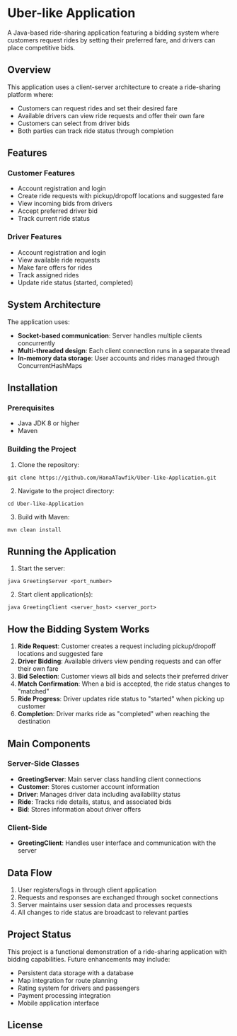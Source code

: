 # Uber-like Application

A Java-based ride-sharing application featuring a bidding system where customers request rides by setting their preferred fare, and drivers can place competitive bids.

## Overview

This application uses a client-server architecture to create a ride-sharing platform where:
- Customers can request rides and set their desired fare
- Available drivers can view ride requests and offer their own fare
- Customers can select from driver bids
- Both parties can track ride status through completion

## Features

### Customer Features
- Account registration and login
- Create ride requests with pickup/dropoff locations and suggested fare
- View incoming bids from drivers
- Accept preferred driver bid
- Track current ride status

### Driver Features
- Account registration and login
- View available ride requests
- Make fare offers for rides
- Track assigned rides
- Update ride status (started, completed)

## System Architecture

The application uses:
- **Socket-based communication**: Server handles multiple clients concurrently
- **Multi-threaded design**: Each client connection runs in a separate thread
- **In-memory data storage**: User accounts and rides managed through ConcurrentHashMaps

## Installation

### Prerequisites
- Java JDK 8 or higher
- Maven

### Building the Project
1. Clone the repository:
```
git clone https://github.com/HanaATawfik/Uber-like-Application.git
```

2. Navigate to the project directory:
```
cd Uber-like-Application
```

3. Build with Maven:
```
mvn clean install
```

## Running the Application

1. Start the server:
```
java GreetingServer <port_number>
```

2. Start client application(s):
```
java GreetingClient <server_host> <server_port>
```

## How the Bidding System Works

1. **Ride Request**: Customer creates a request including pickup/dropoff locations and suggested fare
2. **Driver Bidding**: Available drivers view pending requests and can offer their own fare
3. **Bid Selection**: Customer views all bids and selects their preferred driver
4. **Match Confirmation**: When a bid is accepted, the ride status changes to "matched"
5. **Ride Progress**: Driver updates ride status to "started" when picking up customer
6. **Completion**: Driver marks ride as "completed" when reaching the destination

## Main Components

### Server-Side Classes
- **GreetingServer**: Main server class handling client connections
- **Customer**: Stores customer account information
- **Driver**: Manages driver data including availability status
- **Ride**: Tracks ride details, status, and associated bids
- **Bid**: Stores information about driver offers

### Client-Side
- **GreetingClient**: Handles user interface and communication with the server

## Data Flow

1. User registers/logs in through client application
2. Requests and responses are exchanged through socket connections
3. Server maintains user session data and processes requests
4. All changes to ride status are broadcast to relevant parties

## Project Status

This project is a functional demonstration of a ride-sharing application with bidding capabilities. Future enhancements may include:
- Persistent data storage with a database
- Map integration for route planning
- Rating system for drivers and passengers
- Payment processing integration
- Mobile application interface

## License
